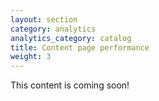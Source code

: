 ```yaml
---
layout: section
category: analytics
analytics_category: catalog
title: Content page performance
weight: 3
---
```


This content is coming soon!